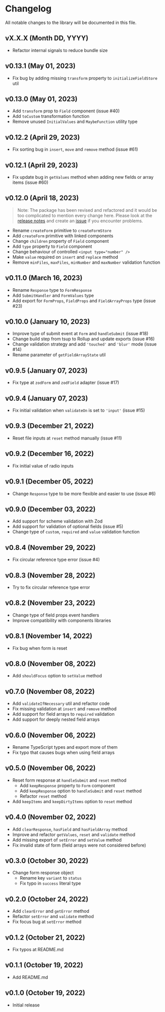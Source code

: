 # Changelog

All notable changes to the library will be documented in this file.

## vX.X.X (Month DD, YYYY)

- Refactor internal signals to reduce bundle size

## v0.13.1 (May 01, 2023)

- Fix bug by adding missing `transform` property to `initializeFieldStore` util

## v0.13.0 (May 01, 2023)

- Add `transform` prop to `Field` component (issue #40)
- Add `toCustom` transformation function
- Remove unused `InitialValues` and `MaybeFunction` utility type

## v0.12.2 (April 29, 2023)

- Fix sorting bug in `insert`, `move` and `remove` method (issue #61)

## v0.12.1 (April 29, 2023)

- Fix update bug in `getValues` method when adding new fields or array items (issue #60)

## v0.12.0 (April 18, 2023)

> Note: The package has been revised and refactored and it would be too complicated to mention every change here. Please look at the [release notes](https://github.com/fabian-hiller/modular-forms/releases/tag/v0.12.0-solid) and create an [issue](https://github.com/fabian-hiller/modular-forms/issues/new) if you encounter problems.

- Rename `createForm` primitive to `createFormStore`
- Add `createForm` primitive with linked components
- Change `children` property of `Field` component
- Add `type` property to `Field` component
- Change behaviour of controlled `<input type="number" />`
- Make `value` required on `insert` and `replace` method
- Remove `minFiles`, `maxFiles`, `minNumber` and `maxNumber` validation function

## v0.11.0 (March 16, 2023)

- Rename `Response` type to `FormResponse`
- Add `SubmitHandler` and `FormValues` type
- Add export for `FormProps`, `FieldProps` and `FieldArrayProps` type (issue #23)

## v0.10.0 (January 10, 2023)

- Improve type of submit event at `Form` and `handleSubmit` (issue #18)
- Change build step from tsup to Rollup and update exports (issue #16)
- Change validation strategy and add `'touched'` and `'blur'` mode (issue #14)
- Rename parameter of `getFieldArrayState` util

## v0.9.5 (January 07, 2023)

- Fix type at `zodForm` and `zodField` adapter (issue #17)

## v0.9.4 (January 07, 2023)

- Fix initial validation when `validateOn` is set to `'input'` (issue #15)

## v0.9.3 (December 21, 2022)

- Reset file inputs at `reset` method manually (issue #11)

## v0.9.2 (December 16, 2022)

- Fix initial value of radio inputs

## v0.9.1 (December 05, 2022)

- Change `Response` type to be more flexible and easier to use (issue #6)

## v0.9.0 (December 03, 2022)

- Add support for scheme validation with Zod
- Add support for validation of optional fields (issue #5)
- Change type of `custom`, `required` and `value` validation function

## v0.8.4 (November 29, 2022)

- Fix circular reference type error (issue #4)

## v0.8.3 (November 28, 2022)

- Try to fix circular reference type error

## v0.8.2 (November 23, 2022)

- Change type of field props event handlers
- Improve compatibility with components libraries

## v0.8.1 (November 14, 2022)

- Fix bug when form is reset

## v0.8.0 (November 08, 2022)

- Add `shouldFocus` option to `setValue` method

## v0.7.0 (November 08, 2022)

- Add `validateIfNecessary` util and refactor code
- Fix missing validation at `insert` and `remove` method
- Add support for field arrays to `required` validation
- Add support for deeply nested field arrays

## v0.6.0 (November 06, 2022)

- Rename TypeScript types and export more of them
- Fix typo that causes bugs when using field arrays

## v0.5.0 (November 06, 2022)

- Reset form response at `handleSubmit` and `reset` method
  - Add `keepResponse` property to `Form` component
  - Add `keepResponse` option to `handleSubmit` and `reset` method
  - Refactor `reset` method
- Add `keepItems` and `keepDirtyItems` option to `reset` method

## v0.4.0 (November 02, 2022)

- Add `clearResponse`, `hasField` and `hasFieldArray` method
- Improve and refactor `getValues`, `reset` and `validate` method
- Add missing export of `setError` and `setValue` method
- Fix invalid state of form (field arrays were not considered before)

## v0.3.0 (October 30, 2022)

- Change form response object
  - Rename key `variant` to `status`
  - Fix typo in `success` literal type

## v0.2.0 (October 24, 2022)

- Add `clearError` and `getError` method
- Refactor `setError` and `validate` method
- Fix focus bug at `setError` method

## v0.1.2 (October 21, 2022)

- Fix typos at README.md

## v0.1.1 (October 19, 2022)

- Add README.md

## v0.1.0 (October 19, 2022)

- Initial release
